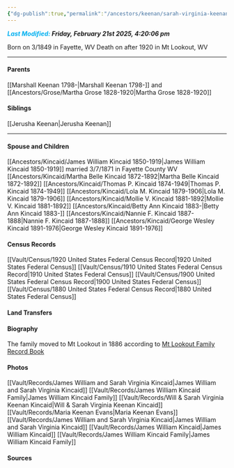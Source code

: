 ```yaml
---
{"dg-publish":true,"permalink":"/ancestors/keenan/sarah-virginia-keenan-1849/","tags":["Sarah-Virginia-Keenan"]}
---
```


***<font color="#00b0f0">Last Modified:</font> Friday, February 21st 2025, 4:20:06 pm***

Born on  3/1849 in Fayette, WV
Death on after 1920 in Mt Lookout, WV

---
#### Parents

[[Marshall Keenan 1798-\|Marshall Keenan 1798-]] and [[Ancestors/Grose/Martha Grose 1828-1920\|Martha Grose 1828-1920]]
#### Siblings
[[Jerusha Keenan\|Jerusha Keenan]]

---
#### Spouse and Children
[[Ancestors/Kincaid/James William Kincaid 1850-1919\|James William Kincaid 1850-1919]] married 3/7/1871 in Fayette County WV
[[Ancestors/Kincaid/Martha Belle Kincaid 1872-1892\|Martha Belle Kincaid 1872-1892]]
[[Ancestors/Kincaid/Thomas P. Kincaid 1874-1949\|Thomas P. Kincaid 1874-1949]]
[[Ancestors/Kincaid/Lola M. Kincaid 1879-1906\|Lola M. Kincaid 1879-1906]]
[[Ancestors/Kincaid/Mollie V. Kincaid 1881-1892\|Mollie V. Kincaid 1881-1892]]
[[Ancestors/Kincaid/Betty Ann Kincaid 1883-\|Betty Ann Kincaid 1883-]]
[[Ancestors/Kincaid/Nannie F. Kincaid 1887-1888\|Nannie F. Kincaid 1887-1888]]
[[Ancestors/Kincaid/George Wesley Kincaid 1891-1976\|George Wesley Kincaid 1891-1976]]

#### Census Records
[[Vault/Census/1920 United States Federal Census Record\|1920 United States Federal Census]]
[[Vault/Census/1910 United States Federal Census Record\|1910 United States Federal Census]]
[[Vault/Census/1900 United States Federal Census Record\|1900 United States Federal Census]]
[[Vault/Census/1880 United States Federal Census Record\|1880 United States Federal Census]]

#### Land Transfers

#### Biography
The family moved to Mt Lookout in 1886 according to  [Mt Lookout Family Record Book](https://drive.google.com/file/d/0B0oZv34v0ajXQXdIRFhULU0ySWM/view?usp=drive_link&resourcekey=0-q6z_POF66AcZ3lzhcsSGVA)

#### Photos
[[Vault/Records/James William and Sarah Virginia Kincaid\|James William and Sarah Virginia Kincaid]]
[[Vault/Records/James William Kincaid Family\|James William Kincaid Family]]
[[Vault/Records/Will & Sarah Virginia Keenan Kincaid\|Will & Sarah Virginia Keenan Kincaid]]
[[Vault/Records/Maria Keenan Evans\|Maria Keenan Evans]]
[[Vault/Records/James William and Sarah Virginia Kincaid\|James William and Sarah Virginia Kincaid]]
[[Vault/Records/James William Kincaid\|James William Kincaid]]
[[Vault/Records/James William Kincaid Family\|James William Kincaid Family]]

#### Sources

